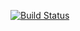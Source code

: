 [![Build Status](https://travis-ci.org/tseglevskiy/medialib_android.svg?branch=master)](https://travis-ci.org/tseglevskiy/medialib_android)
